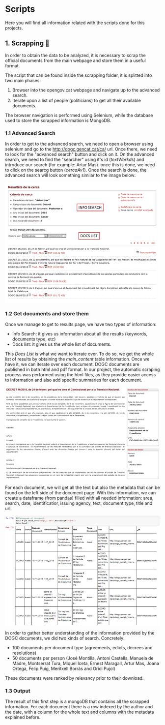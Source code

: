 # Scripts

Here you will find all information related with the scripts done for this projects.

## 1. Scrapping 📑

In order to obtain the data to be analyzed, it is necessary to scrap the official documents from the main webpage and store them in a useful format.

The script that can be found inside the scrapping folder, it is splitted into two main phases:

1. Browser into the opengov.cat webpage and navigate up to the advanced search.
2. Iterate upon a list of people (politicians) to get all their available documents.

The browser navigation is performed using Selenium, while the database used to store the scrapped information is MongoDB.

### 1.1 Advanced Search

In order to get to the advanced search, we need to open a browser using selenium and go to the http://dogc.gencat.cat/ca/ url. Once there, we need to look for the "advanced search" button and click on it.
On the advanced search, we need to find the "searcher" using it's id (*textWorkds*) and introduce our search (for example: Artur Mas). once this is done, we need to click on the searcg button (*cercaAv1*).
Once the search is done, the advanced search will look something similar to the image below:

![data1](img/data1.png)

### 1.2 Get documents and store them

Once we manage to get to results page, we have two types of information:
- Info Search: it gives us information about all the results (keywords, documents type, etc)
- Docs list: it gives us the whole list of documents.

This *Docs List* is what we want to iterate over.
To do so, we get the whole list of results by obtaining the *main_content* table information. Once we have it, we can iterate over each document.
DOGC documents are published in both html and pdf format. In our project, the automatic scraping process was performed using the html files, as they provide easier access to information and also add specific summaries for each document.

![data2](img/data2.png)

For each document, we will get all the text but also the metadata that can be found on the left side of the document page. With this information, we can create a dataframe (from pandas) filled with all needed information: area, search, date, identificatior, issuing agency, text, document type, title and url.

![data3](img/data3.png)


In order to gather better understanding of the information provided by the DOGC documents, we did two kinds of search. Concretely:

- 100 documents per document type (agreements, edicts, decrees and resolutions)
- 50 documents per person (José Montilla, Antoni Castells, Manuela de Madre, Montserrat Tura, Miquel Iceta, Ernest Maragall, Artur Mas, Joana Ortega, Felip Puig, Meritxell Borràs and Oriol Pujol)

These documents were ranked by relevancy prior to their download.

### 1.3 Output

The result of this first step is a mongoDB that contains all the scrapped information. For each document there is a row indexed by the author and the date, with a column for the whole text and columns with the metadata explained before.
